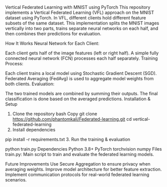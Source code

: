 Vertical Federated Learning with MNIST using PyTorch
This repository implements a Vertical Federated Learning (VFL) approach on the MNIST dataset using PyTorch. In VFL, different clients hold different feature subsets of the same dataset. This implementation splits the MNIST images vertically into two parts, trains separate neural networks on each half, and then combines their predictions for evaluation.

How It Works
Neural Network for Each Client:

Each client gets half of the image features (left or right half).
A simple fully connected neural network (FCN) processes each half separately.
Training Process:

Each client trains a local model using Stochastic Gradient Descent (SGD).
Federated Averaging (FedAvg) is used to aggregate model weights from both clients.
Evaluation:

The two trained models are combined by summing their outputs.
The final classification is done based on the averaged predictions.
Installation & Setup
1. Clone the repository
bash
Copy
git clone https://github.com/phantomkali/Federated-learning.git
cd vertical-federated-learning
2. Install dependencies

pip install -r requirements.txt
3. Run the training & evaluation

python train.py
Dependencies
Python 3.8+
PyTorch
torchvision
numpy
Files
train.py: Main script to train and evaluate the federated learning models.

Future Improvements
Use Secure Aggregation to ensure privacy when averaging weights.
Improve model architecture for better feature extraction.
Implement communication protocols for real-world federated learning scenarios.
